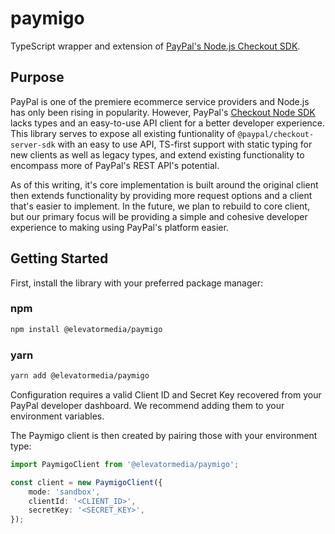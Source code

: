 # paymigo

TypeScript wrapper and extension of [PayPal's Node.js Checkout SDK](https://github.com/paypal/Checkout-NodeJS-SDK#readme).

## Purpose

PayPal is one of the premiere ecommerce service providers and Node.js has only been rising in popularity. However, PayPal's [Checkout Node SDK](https://github.com/paypal/Checkout-NodeJS-SDK) lacks types and an easy-to-use API client for a better developer experience. This library serves to expose all existing funtionality of `@paypal/checkout-server-sdk` with an easy to use API, TS-first support with static typing for new clients as well as legacy types, and extend existing functionality to encompass more of PayPal's REST API's potential.

As of this writing, it's core implementation is built around the original client then extends functionality by providing more request options and a client that's easier to implement. In the future, we plan to rebuild to core client, but our primary focus will be providing a simple and cohesive developer experience to making using PayPal's platform easier.

## Getting Started

First, install the library with your preferred package manager:

### npm

```bash
npm install @elevatormedia/paymigo
```

### yarn

```bash
yarn add @elevatormedia/paymigo
```

Configuration requires a valid Client ID and Secret Key recovered from your PayPal developer dashboard. We recommend adding them to your environment variables.

The Paymigo client is then created by pairing those with your environment type:

```ts
import PaymigoClient from '@elevatormedia/paymigo';

const client = new PaymigoClient({
    mode: 'sandbox',
    clientId: '<CLIENT_ID>',
    secretKey: '<SECRET_KEY>',
});
```
